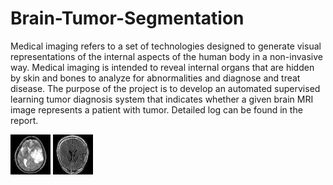 # Brain-Tumor-Segmentation

Medical imaging refers to a set of technologies designed to generate visual representations of the internal aspects of the human body in a non-invasive way. Medical imaging is intended to reveal internal organs that are hidden by skin and bones to analyze for abnormalities and diagnose and treat disease. The purpose of the project is to develop an automated supervised learning tumor diagnosis system that indicates whether a given brain MRI image represents a patient with tumor. Detailed log can be found in the report.

![Brain Tumor](https://raw.githubusercontent.com/Motaung08/Brain-Tumor-Segmentation/main/results/Ex1_brainTumor.jpg)
![Normal Brain](https://raw.githubusercontent.com/Motaung08/Brain-Tumor-Segmentation/main/results/ex1_NoBrainTumor.jpg)
